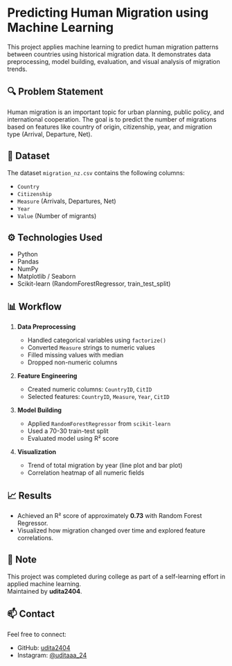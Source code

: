 
# Predicting Human Migration using Machine Learning

This project applies machine learning to predict human migration patterns between countries using historical migration data. It demonstrates data preprocessing, model building, evaluation, and visual analysis of migration trends.

## 🔍 Problem Statement

Human migration is an important topic for urban planning, public policy, and international cooperation. The goal is to predict the number of migrations based on features like country of origin, citizenship, year, and migration type (Arrival, Departure, Net).

## 📁 Dataset

The dataset `migration_nz.csv` contains the following columns:

- `Country`
- `Citizenship`
- `Measure` (Arrivals, Departures, Net)
- `Year`
- `Value` (Number of migrants)

## ⚙️ Technologies Used

- Python
- Pandas
- NumPy
- Matplotlib / Seaborn
- Scikit-learn (RandomForestRegressor, train_test_split)

## 📊 Workflow

1. **Data Preprocessing**
   - Handled categorical variables using `factorize()`
   - Converted `Measure` strings to numeric values
   - Filled missing values with median
   - Dropped non-numeric columns

2. **Feature Engineering**
   - Created numeric columns: `CountryID`, `CitID`
   - Selected features: `CountryID`, `Measure`, `Year`, `CitID`

3. **Model Building**
   - Applied `RandomForestRegressor` from `scikit-learn`
   - Used a 70-30 train-test split
   - Evaluated model using R² score

4. **Visualization**
   - Trend of total migration by year (line plot and bar plot)
   - Correlation heatmap of all numeric fields

## 📈 Results

- Achieved an R² score of approximately **0.73** with Random Forest Regressor.
- Visualized how migration changed over time and explored feature correlations.

## 📌 Note

This project was completed during college as part of a self-learning effort in applied machine learning.  
Maintained by **udita2404**.

## 📫 Contact

Feel free to connect:

- GitHub: [udita2404](https://github.com/udita2404)
- Instagram: [@uditaaa_24](https://www.instagram.com/uditaaa_24)
